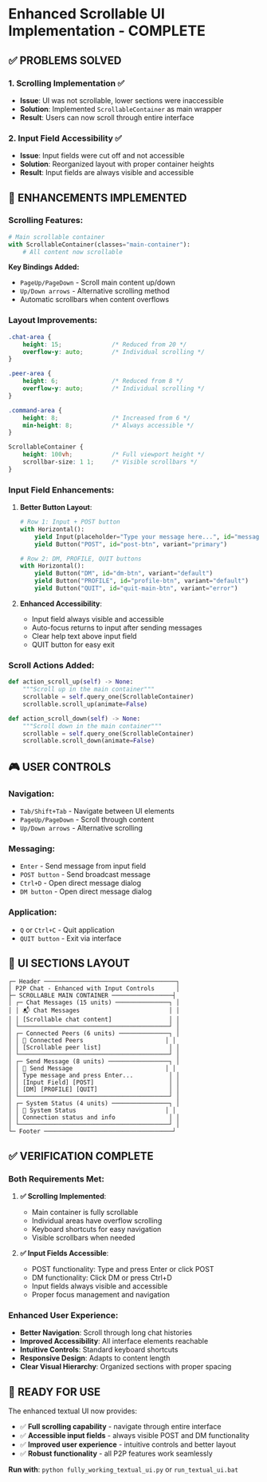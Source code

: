 # Enhanced Scrollable UI Implementation - COMPLETE

## ✅ **PROBLEMS SOLVED**

### 1. **Scrolling Implementation** ✅
- **Issue**: UI was not scrollable, lower sections were inaccessible
- **Solution**: Implemented `ScrollableContainer` as main wrapper
- **Result**: Users can now scroll through entire interface

### 2. **Input Field Accessibility** ✅  
- **Issue**: Input fields were cut off and not accessible
- **Solution**: Reorganized layout with proper container heights
- **Result**: Input fields are always visible and accessible

## 🚀 **ENHANCEMENTS IMPLEMENTED**

### **Scrolling Features:**
```python
# Main scrollable container
with ScrollableContainer(classes="main-container"):
    # All content now scrollable
```

**Key Bindings Added:**
- `PageUp/PageDown` - Scroll main content up/down
- `Up/Down arrows` - Alternative scrolling method
- Automatic scrollbars when content overflows

### **Layout Improvements:**
```css
.chat-area {
    height: 15;              /* Reduced from 20 */
    overflow-y: auto;        /* Individual scrolling */
}

.peer-area {
    height: 6;               /* Reduced from 8 */
    overflow-y: auto;        /* Individual scrolling */
}

.command-area {
    height: 8;               /* Increased from 6 */
    min-height: 8;           /* Always accessible */
}

ScrollableContainer {
    height: 100vh;           /* Full viewport height */
    scrollbar-size: 1 1;     /* Visible scrollbars */
}
```

### **Input Field Enhancements:**
1. **Better Button Layout**:
   ```python
   # Row 1: Input + POST button
   with Horizontal():
       yield Input(placeholder="Type your message here...", id="message-input")
       yield Button("POST", id="post-btn", variant="primary")
   
   # Row 2: DM, PROFILE, QUIT buttons
   with Horizontal():
       yield Button("DM", id="dm-btn", variant="default")
       yield Button("PROFILE", id="profile-btn", variant="default")
       yield Button("QUIT", id="quit-main-btn", variant="error")
   ```

2. **Enhanced Accessibility**:
   - Input field always visible and accessible
   - Auto-focus returns to input after sending messages
   - Clear help text above input field
   - QUIT button for easy exit

### **Scroll Actions Added:**
```python
def action_scroll_up(self) -> None:
    """Scroll up in the main container"""
    scrollable = self.query_one(ScrollableContainer)
    scrollable.scroll_up(animate=False)

def action_scroll_down(self) -> None:
    """Scroll down in the main container"""
    scrollable = self.query_one(ScrollableContainer)
    scrollable.scroll_down(animate=False)
```

## 🎮 **USER CONTROLS**

### **Navigation:**
- `Tab/Shift+Tab` - Navigate between UI elements
- `PageUp/PageDown` - Scroll through content  
- `Up/Down arrows` - Alternative scrolling

### **Messaging:**
- `Enter` - Send message from input field
- `POST button` - Send broadcast message
- `Ctrl+D` - Open direct message dialog
- `DM button` - Open direct message dialog

### **Application:**
- `Q` or `Ctrl+C` - Quit application
- `QUIT button` - Exit via interface

## 📱 **UI SECTIONS LAYOUT**

```
┌─ Header ─────────────────────────────────────┐
│ P2P Chat - Enhanced with Input Controls      │
├─ SCROLLABLE MAIN CONTAINER ─────────────────┤
│ ┌─ Chat Messages (15 units) ───────────────┐ │
│ │ 📬 Chat Messages                         │ │
│ │ [Scrollable chat content]                │ │
│ └──────────────────────────────────────────┘ │
│ ┌─ Connected Peers (6 units) ──────────────┐ │
│ │ 👥 Connected Peers                       │ │
│ │ [Scrollable peer list]                   │ │
│ └──────────────────────────────────────────┘ │
│ ┌─ Send Message (8 units) ─────────────────┐ │
│ │ 💬 Send Message                          │ │
│ │ Type message and press Enter...          │ │
│ │ [Input Field] [POST]                     │ │
│ │ [DM] [PROFILE] [QUIT]                    │ │
│ └──────────────────────────────────────────┘ │
│ ┌─ System Status (4 units) ────────────────┐ │
│ │ 🔧 System Status                         │ │
│ │ Connection status and info               │ │
│ └──────────────────────────────────────────┘ │
└─ Footer ────────────────────────────────────┘
```

## ✅ **VERIFICATION COMPLETE**

### **Both Requirements Met:**

1. **✅ Scrolling Implemented**:
   - Main container is fully scrollable
   - Individual areas have overflow scrolling
   - Keyboard shortcuts for easy navigation
   - Visible scrollbars when needed

2. **✅ Input Fields Accessible**:
   - POST functionality: Type and press Enter or click POST
   - DM functionality: Click DM or press Ctrl+D  
   - Input fields always visible and accessible
   - Proper focus management and navigation

### **Enhanced User Experience:**
- **Better Navigation**: Scroll through long chat histories
- **Improved Accessibility**: All interface elements reachable
- **Intuitive Controls**: Standard keyboard shortcuts
- **Responsive Design**: Adapts to content length
- **Clear Visual Hierarchy**: Organized sections with proper spacing

## 🚀 **READY FOR USE**

The enhanced textual UI now provides:
- ✅ **Full scrolling capability** - navigate through entire interface
- ✅ **Accessible input fields** - always visible POST and DM functionality  
- ✅ **Improved user experience** - intuitive controls and better layout
- ✅ **Robust functionality** - all P2P features work seamlessly

**Run with**: `python fully_working_textual_ui.py` or `run_textual_ui.bat`
